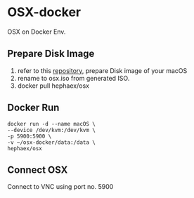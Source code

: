 # OSX-docker
OSX on Docker Env.

## Prepare Disk Image

1. refer to this [repository](https://github.com/hephaex/OSX-KVM), prepare Disk image of your macOS 
1. rename to osx.iso from generated ISO.
1. docker pull hephaex/osx

## Docker Run

```
docker run -d --name macOS \
--device /dev/kvm:/dev/kvm \
-p 5900:5900 \
-v ~/osx-docker/data:/data \
hephaex/osx
```

## Connect OSX
Connect to VNC using port no. 5900

